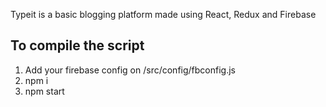 Typeit is a basic blogging platform made using React, Redux and Firebase

## To compile the script

1. Add your firebase config on /src/config/fbconfig.js
2. npm i
3. npm start
